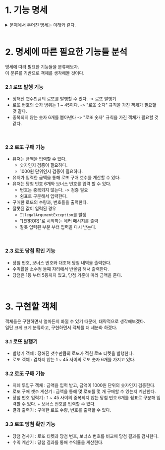 # 1. 기능 명세

<details>
<summary> 
  문제에서 주어진 명세는 아래와 같다.
</summary>


<br>

- 로또 번호의 숫자 범위는 1 ~ 45이다.
- 1개의 로또를 발행할 때는 중복되지 않는 숫자 6개를 뽑는다.
- 유저는 당첨 번호 6개와 보너스 번호를 입력 할 수 있다. (번호는 중복되지 않는다.)
- 당첨은 1등 부터 5등까지 있고, 당첨 기준에 따라 금액을 준다.
    - 1등: 6개 번호 일치 / 2,000,000,000원
    - 2등: 5개 번호 + 보너스 번호 일치 / 30,000,000원
    - 3등: 5개 번호 일치 / 1,500,000원
    - 4등: 4개 번호 일치 / 50,000원
    - 5등: 3개 번호 일치 / 5,000원

<br>

- 유저는 구입 금액을 입력해서 로또를 구매할 수 있다. (로또 한장의 가격은 1,000원이다.)
- 구매한 로또 수량과 로또 번호를 출력한다.
- 당첨 번호, 보너스 번호와 대조해 당첨 내역을 출력한다.
- 수익률을 출력한다.

<br>

- 사용자가 잘못된 값을 입력할 경우 `IllegalArgumentException`를 발생시킵니다.
- 사용자가 잘못된 값을 입력할 경우 예외 발생과 함께 "[ERROR]"로 시작하는 에러 메시지를 출력한다.
- 사용자가 잘못된 값을 입력할 경우 그 부분 부터 입력을 다시 받는다.

<br>

- 로또 구입 금액은 숫자로 입력받고, 1000원으로 나누어 떨어지지 않는 경우 예외 처리한다.
- 당첨 번호는 쉼표를 기준으로 구분해 입력 받는다.
- 수익률은 소수점 둘째 자리에서 반올림 해서 출력한다.

<br>

</details>

<br>

# 2. 명세에 따른 필요한 기능들 분석
명세에 따라 필요한 기능들을 분류해보자. <br>
이 분류를 기반으로 객체를 생각해볼 것이다.

### 2.1 로또 발행 기능
- 정해진 갯수만큼의 로또를 발행할 수 있다. -> 로또 발행기
- 로또 번호의 숫자 범위는 1 ~ 45이다. -> "로또 숫자" 규칙을 가진 객체가 필요할 것 같다.
- 중복되지 않는 숫자 6개를 뽑아낸다 -> "로또 숫자" 규칙을 가진 객체가 필요할 것 같다.

<br>

### 2.2 로또 구매 기능
- 유저는 금액을 입력할 수 있다.
  - 숫자인지 검증이 필요하다.
  - 1000원 단위인지 검증이 필요하다.
- 유저가 입력한 금액을 통해 로또 구매 갯수를 계산할 수 있다.
- 유저는 당첨 번호 6개와 보너스 번호를 입력 할 수 있다. 
  - 번호는 중복되지 않는다. -> 검증 필요
  - 쉼표로 구분해서 입력한다.
- 구매한 로또의 수량과, 번호들을 출력한다.
- 잘못된 값이 입력된 경우
    - `IllegalArgumentException`를 발생
    - "[ERROR]"로 시작하는 에러 메시지를 출력
    - 잘못 입력된 부분 부터 입력을 다시 받는다.

<br>

### 2.3 로또 당첨 확인 기능
- 당첨 번호, 보너스 번호와 대조해 당첨 내역을 출력한다.
- 수익률을 소수점 둘째 자리에서 반올림 해서 출력한다.
- 당첨은 1등 부터 5등까지 있고, 당첨 기준에 따라 금액을 준다.

<br>

# 3. 구현할 객체
객체들은 구현하면서 얼마든지 바뀔 수 있기 때문에, 대략적으로 생각해보겠다. <br>
일단 크게 크게 분류하고, 구현하면서 객체를 더 세분화 하겠다.

### 3.1 로또 발행기
- 발행기 객체 : 정해진 갯수만큼의 로또가 적힌 로또 티켓을 발행한다.
- 로또 객체 : 겹차지 않는 1 ~ 45 사이의 로또 숫자 6개를 가지고 있다.

### 3.2 로또 구매 기능
- 지폐 투입구 객체 : 금액을 입력 받고, 금액이 1000원 단위의 숫자인지 검증한다.
- 로또 구매 갯수 계산기 : 금액을 통해 몇 로또를 몇 개 구매할 수 있는지 계산한다.
- 당첨 번호 입력기 : 1 ~ 45 사이의 중복되지 않는 당첨 번호 6개를 쉼표로 구분해 입력할 수 있다. + 보너스 번호를 입력할 수 있다.
- 결과 출력기 : 구매한 로또 수량, 번호를 출력할 수 있다.

### 3.3 로또 당첨 확인 기능
- 당첨 검사기 : 로또 티켓과 당첨 번호, 보너스 번호를 비교해 당첨 결과를 검사한다.
- 수익 계산기 : 당첨 결과를 통해 수익률을 계산한다.
